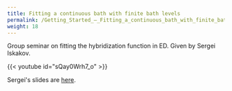 ```yaml
---
title: Fitting a continuous bath with finite bath levels
permalink: /Getting_Started_–_Fitting_a_continuous_bath_with_finite_bath_levels/
weight: 18
---
```


Group seminar on fitting the hybridization function in ED. Given by
Sergei Iskakov.

{{< youtube id="sQay0Wrh7_o" >}}

Sergei's slides are
[here](/files/BathFitting.pdf).